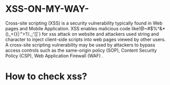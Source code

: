 # XSS-ON-MY-WAY-
Cross-site scripting (XSS) is a security vulnerability typically found in Web pages and Mobile Application. XSS enables malicious code like!@~#$%^&*()_+{}|:">?/.,;'[]\`) for xss attack on website and attackers used string and character to inject client-side scripts into web pages viewed by other users. A cross-site scripting vulnerability may be used by attackers to bypass access controls such as the same-origin policy (SOP), Content Security Policy (CSP), Web Application Firewall (WAF) .

# How to check xss?
